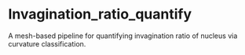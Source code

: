 # Invagination_ratio_quantify
A mesh-based pipeline for quantifying invagination ratio of nucleus via curvature classification.
